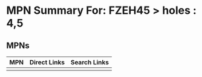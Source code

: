 



# MPN Summary For: FZEH45 > holes : 4,5

## MPNs
  

|MPN|Direct Links|Search Links|
| :--- | :--- | :--- |
||||
